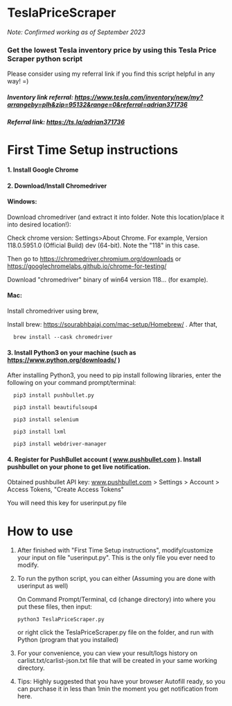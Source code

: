 #
# TeslaPriceScraper 
*Note: Confirmed working as of September 2023*
### Get the lowest Tesla inventory price by using this Tesla Price Scraper python script

Please consider using my referral link if you find this script helpful in any way! =)

##### Inventory link referral: https://www.tesla.com/inventory/new/my?arrangeby=plh&zip=95132&range=0&referral=adrian371736
##### Referral link: https://ts.la/adrian371736

#
# First Time Setup instructions
#### 1. Install Google Chrome
#### 2. Download/Install Chromedriver
#### Windows:

   Download chromedriver (and extract it into folder. Note this location/place it into desired location!):

   Check chrome version: Settings>About Chrome. For example, Version 118.0.5951.0 (Official Build) dev (64-bit). Note the "118" in this case.

   Then go to https://chromedriver.chromium.org/downloads or https://googlechromelabs.github.io/chrome-for-testing/

   Download "chromedriver" binary of win64 version 118... (for example).

####   Mac:

   Install chromedriver using brew,

   Install brew: https://sourabhbajaj.com/mac-setup/Homebrew/ . After that,

      brew install --cask chromedriver
#### 3. Install Python3 on your machine (such as https://www.python.org/downloads/ )

   After installing Python3, you need to pip install following libraries, enter the following on your command prompt/terminal:

      pip3 install pushbullet.py

      pip3 install beautifulsoup4

      pip3 install selenium

      pip3 install lxml

      pip3 install webdriver-manager
#### 4. Register for PushBullet account ( www.pushbullet.com ). Install pushbullet on your phone to get live notification.

   Obtained pushbullet API key: www.pushbullet.com > Settings > Account > Access Tokens, "Create Access Tokens"
   
   You will need this key for userinput.py file

#
# How to use 
1. After finished with "First Time Setup instructions", modify/customize your input on file "userinput.py". This is the only file you ever need to modify.
2. To run the python script, you can either (Assuming you are done with userinput as well)
   
   On Command Prompt/Terminal, cd (change directory) into where you put these files, then input:
      ```
      python3 TeslaPriceScraper.py
      ```
   or right click the TeslaPriceScraper.py file on the folder, and run with Python (program that you installed)
4. For your convenience, you can view your result/logs history on carlist.txt/carlist-json.txt file that will be created in your same working directory.
5. Tips: Highly suggested that you have your browser Autofill ready, so you can purchase it in less than 1min the moment you get notification from here.
#
